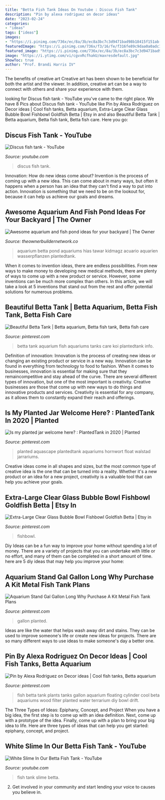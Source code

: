 ```yaml
---
title: "Betta Fish Tank Ideas On Youtube : Discus Fish Tank"
description: "Pin by alexa rodriguez on decor ideas"
date: "2023-02-24"
categories:
- "ideas"
tags: ["ideas"]
images:
- "https://i.pinimg.com/736x/ec/8a/3b/ec8a3bc7c3d9471bad98b18415f151ab--best-fish-tanks-small-fish-tanks.jpg"
featuredImage: "https://i.pinimg.com/736x/f3/16/fe/f316fe89c9daa0a0adc1a17689a659a8.jpg"
featured_image: "https://i.pinimg.com/736x/ec/8a/3b/ec8a3bc7c3d9471bad98b18415f151ab--best-fish-tanks-small-fish-tanks.jpg"
image: "https://i.ytimg.com/vi/cgvxRcfhakU/maxresdefault.jpg"
ShowToc: true
author: "Prof. Brandi Harris IV"
---
```



The benefits of creative art
Creative art has been shown to be beneficial for both the artist and the viewer. In addition, creative art can be a way to connect with others and share your experience with them.

	

		
looking for Discus fish tank - YouTube you've came to the right place. We have 8 Pics about Discus fish tank - YouTube like Pin by Alexa Rodriguez on Decor ideas | Cool fish tanks, Betta aquarium, Extra-Large Clear Glass Bubble Bowl Fishbowl Goldfish Betta | Etsy in and also Beautiful Betta Tank | Betta aquarium, Betta fish tank, Betta fish care. Here you go:
		
    
## Discus Fish Tank - YouTube

<img loading=lazy src="https://i.ytimg.com/vi/b_hNy__4LrE/maxresdefault.jpg" onerror="this.onerror=null;this.src='https://tse3.mm.bing.net/th?id=OIP.xN0uGPt2VspM7khwVWQq2AHaEK&amp;pid=15.1';" alt="Discus fish tank - YouTube">

_Source: youtube.com_

>discus fish tank. 

	

Innovation: How do new ideas come about?
Invention is the process of coming up with a new idea. This can come about in many ways, but often it happens when a person has an idea that they can't find a way to put into action. Innovation is something that we need to be on the lookout for, because it can help us achieve our goals and dreams.

    
## Awesome Aquarium And Fish Pond Ideas For Your Backyard | The Owner

<img loading=lazy src="https://theownerbuildernetwork.co/wp-content/uploads/2015/05/Ponds-Aquariums-05.jpg" onerror="this.onerror=null;this.src='https://tse2.mm.bing.net/th?id=OIP.KsdvCAYfKGk79Vj1ihn8eAHaJ4&amp;pid=15.1';" alt="Awesome aquarium and fish pond ideas for your backyard | The Owner">

_Source: theownerbuildernetwork.co_

>aquarium betta pond aquariums hias tawar kidmagz acuario aquarien wasserpflanzen plantedtank. 

	

When it comes to invention ideas, there are endless possibilities. From new ways to make money to developing new medical methods, there are plenty of ways to come up with a new product or service. However, some inventions can be much more complex than others. In this article, we will take a look at 5 inventions that stand out from the rest and offer potential solutions for numerous problems.

    
## Beautiful Betta Tank | Betta Aquarium, Betta Fish Tank, Betta Fish Care

<img loading=lazy src="https://i.pinimg.com/736x/37/be/23/37be23cd4bfedcf1110ab7da776a823a.jpg" onerror="this.onerror=null;this.src='https://tse3.mm.bing.net/th?id=OIP.ZkjruBg-Fmi4F_2xvb433AHaFS&amp;pid=15.1';" alt="Beautiful Betta Tank | Betta aquarium, Betta fish tank, Betta fish care">

_Source: pinterest.com_

>betta tank aquarium fish aquariums tanks care koi plantedtank info. 

	

Definition of innovation:
Innovation is the process of creating new ideas or changing an existing product or service in a new way. Innovation can be found in everything from technology to food to fashion. When it comes to businesses, innovation is essential for making sure that they remaincompetitive and stay ahead of the curve. There are several different types of innovation, but one of the most important is creativity. Creative businesses are those that come up with new ways to do things and innovative products and services. Creativity is essential for any company, as it allows them to constantly expand their reach and offerings.

    
## Is My Planted Jar Welcome Here? : PlantedTank In 2020 | Planted

<img loading=lazy src="https://i.pinimg.com/736x/f9/38/80/f938808dd369e28520c9291b3baf8e85.jpg" onerror="this.onerror=null;this.src='https://tse1.mm.bing.net/th?id=OIP.aPtPQI3TOIkBZORPKNy9qgHaPO&amp;pid=15.1';" alt="Is my planted jar welcome here? : PlantedTank in 2020 | Planted">

_Source: pinterest.com_

>planted aquascape plantedtank aquariums hornwort float walstad jarrariums. 

	

Creative ideas come in all shapes and sizes, but the most common type of creative idea is the one that can be turned into a reality. Whether it's a new product or an idea for a new project, creativity is a valuable tool that can help you achieve your goals.

    
## Extra-Large Clear Glass Bubble Bowl Fishbowl Goldfish Betta | Etsy In

<img loading=lazy src="https://i.pinimg.com/736x/0a/12/24/0a1224ac5de2b1fa65e7c018bf42f2f8.jpg" onerror="this.onerror=null;this.src='https://tse1.mm.bing.net/th?id=OIP._J9Ivy0TXMvEwfSK_msgyAHaKw&amp;pid=15.1';" alt="Extra-Large Clear Glass Bubble Bowl Fishbowl Goldfish Betta | Etsy in">

_Source: pinterest.com_

>fishbowl. 

	

Diy Ideas can be a fun way to improve your home without spending a lot of money. There are a variety of projects that you can undertake with little or no effort, and many of them can be completed in a short amount of time. here are 5 diy ideas that may help you improve your home: 

    
## Aquarium Stand Gal Gallon Long Why Purchase A Kit Metal Fish Tank Plans

<img loading=lazy src="https://i.pinimg.com/736x/f3/16/fe/f316fe89c9daa0a0adc1a17689a659a8.jpg" onerror="this.onerror=null;this.src='https://tse2.mm.bing.net/th?id=OIP.cEtCKvxbG2QgQ3SJPWHQpAHaEK&amp;pid=15.1';" alt="Aquarium Stand Gal Gallon Long Why Purchase A Kit Metal Fish Tank Plans">

_Source: pinterest.com_

>gallon planted. 

	

Ideas are like the water that helps wash away dirt and stains. They can be used to improve someone's life or create new ideas for projects. There are so many different ways to use ideas to make someone's day a better one.

    
## Pin By Alexa Rodriguez On Decor Ideas | Cool Fish Tanks, Betta Aquarium

<img loading=lazy src="https://i.pinimg.com/736x/ec/8a/3b/ec8a3bc7c3d9471bad98b18415f151ab--best-fish-tanks-small-fish-tanks.jpg" onerror="this.onerror=null;this.src='https://tse4.mm.bing.net/th?id=OIP.WLrgdEFshg7vmSH0San7KgHaJ3&amp;pid=15.1';" alt="Pin by Alexa Rodriguez on Decor ideas | Cool fish tanks, Betta aquarium">

_Source: pinterest.com_

>fish betta tank plants tanks gallon aquarium floating cylinder cool beta aquariums wood filter planted water terrarium diy bowl drift. 

	

The Three Types of Ideas: Epiphany, Concept, and Project
When you have a big idea, the first step is to come up with an idea definition. Next, come up with a prototype of the idea. Finally, come up with a plan to bring your big idea to life. Here are three types of ideas that can help you get started: epiphany, concept, and project.

    
## White Slime In Our Betta Fish Tank - YouTube

<img loading=lazy src="https://i.ytimg.com/vi/cgvxRcfhakU/maxresdefault.jpg" onerror="this.onerror=null;this.src='https://tse4.mm.bing.net/th?id=OIP.QOLSyJT-4mPEeObwfKJeuQHaEK&amp;pid=15.1';" alt="White Slime In Our Betta Fish Tank - YouTube">

_Source: youtube.com_

>fish tank slime betta. 

	

2. Get involved in your community and start lending your voice to causes you believe in.

